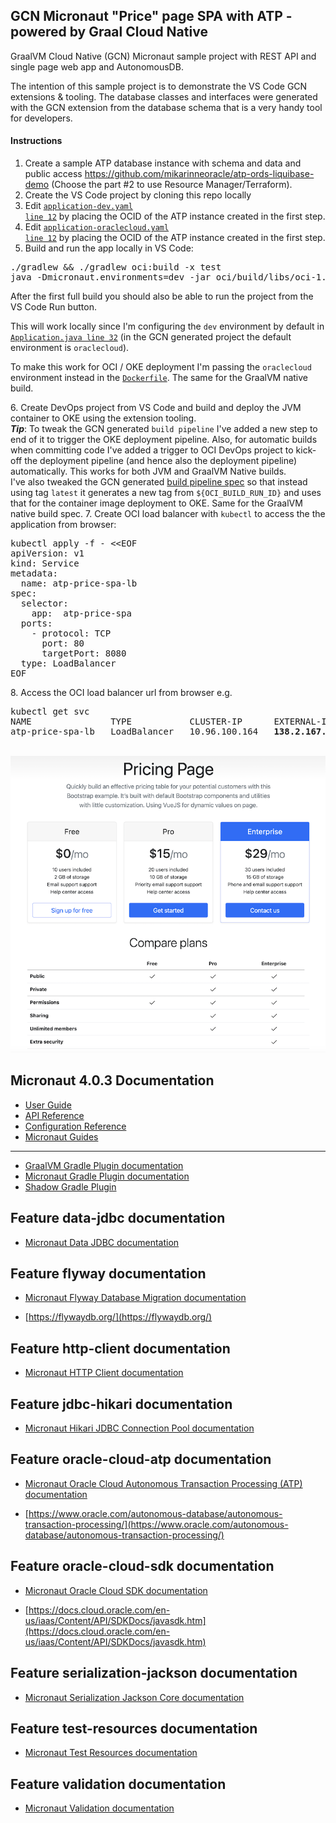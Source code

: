## GCN Micronaut "Price" page SPA with ATP - powered by Graal Cloud Native

GraalVM Cloud Native (GCN) Micronaut sample project with REST API and single page web app and AutonomousDB.
<p>
The intention of this sample project is to demonstrate the VS Code GCN extensions & tooling. The database classes and interfaces were generated
with the GCN extension from the database schema that is a very handy tool for developers.

#### Instructions

1. Create a sample ATP database instance with schema and data and public access https://github.com/mikarinneoracle/atp-ords-liquibase-demo (Choose the part #2 to use Resource Manager/Terraform).
2. Create the VS Code project by cloning this repo locally
3. Edit <a href="https://github.com/mikarinneoracle/gcn-micronaut-atp-price-spa/blob/master/oci/src/main/resources/application-dev.yml#L12"><code>application-dev.yaml line 12</code></a> by placing the OCID of the ATP instance created in the first step.
4. Edit <a href="https://github.com/mikarinneoracle/gcn-micronaut-atp-price-spa/blob/master/oci/src/main/resources/application-oraclecloud.yml#L12"><code>application-oraclecloud.yaml line 12</code></a> by placing the OCID of the ATP instance created in the first step.
5. Build and run the app locally in VS Code:
<pre>
./gradlew && ./gradlew oci:build -x test
java -Dmicronaut.environments=dev -jar oci/build/libs/oci-1.0-SNAPSHOT-all.jar
</pre>
After the first full build you should also be able to run the project from the VS Code Run button.
<p>
This will work locally since I'm configuring the <code>dev</code> environment by default in
<a href="https://github.com/mikarinneoracle/gcn-micronaut-atp-price-spa/blob/master/oci/src/main/java/com/example/Application.java#L32"><code>Application.java line 32</code></a> (in the GCN generated project the default environment is <code>oraclecloud</code>).
<p>
To make this work for OCI / OKE deployment I'm passing the <code>oraclecloud</code> environment instead in the <a href="https://github.com/mikarinneoracle/gcn-micronaut-atp-price-spa/blob/master/.devops/Dockerfile.jvm#L7"><code>Dockerfile</code></a>. The same for the GraalVM native build.
<p>
6. Create DevOps project from VS Code and build and deploy the JVM container to OKE using the extension tooling.
<br>
<b><i>Tip</i></b>: To tweak the GCN generated <code>build pipeline</code> I've added a new step to end of it to trigger the OKE deployment pipeline. Also, for automatic builds when committing code I've added a trigger to OCI DevOps project to kick-off the deployment pipeline (and hence also the deployment pipeline) automatically. This works for both JVM and GraalVM Native builds. 
<br>
I've also tweaked the GCN generated <a href="https://github.com/mikarinneoracle/gcn-micronaut-atp-price-spa/blob/master/.devops/oci_docker_jvmbuild_spec.yaml">build pipeline spec</a> so that instead using tag <code>latest</code> it generates a new tag from <code>${OCI_BUILD_RUN_ID}</code> and uses that for the container image deployment to OKE. Same for the GraalVM native build spec.
7. Create OCI load balancer with <code>kubectl</code> to access the the application from browser:
<pre>
kubectl apply -f - &lt;&lt;EOF
apiVersion: v1
kind: Service
metadata:
  name: atp-price-spa-lb
spec:
  selector:
    app:  atp-price-spa
  ports:
    - protocol: TCP
      port: 80
      targetPort: 8080
  type: LoadBalancer
EOF
</pre>
8. Access the OCI load balancer url from browser e.g.
<pre>
kubectl get svc
NAME               TYPE           CLUSTER-IP      EXTERNAL-IP       PORT(S)             AGE
atp-price-spa-lb   LoadBalancer   10.96.100.164   <b>138.2.167.156</b>     80:30258/TCP        8s
</pre>

<br>
<img src="price-spa.png" width="800" />


## Micronaut 4.0.3 Documentation

- [User Guide](https://docs.micronaut.io/4.0.3/guide/)
- [API Reference](https://docs.micronaut.io/4.0.3/api/)
- [Configuration Reference](https://docs.micronaut.io/4.0.3/guide/configurationreference.html)
- [Micronaut Guides](https://guides.micronaut.io/)
---
- [GraalVM Gradle Plugin documentation](https://graalvm.github.io/native-build-tools/latest/gradle-plugin.html)
- [Micronaut Gradle Plugin documentation](https://micronaut-projects.github.io/micronaut-gradle-plugin/latest/)
- [Shadow Gradle Plugin](https://plugins.gradle.org/plugin/com.github.johnrengelman.shadow)
## Feature data-jdbc documentation

- [Micronaut Data JDBC documentation](https://micronaut-projects.github.io/micronaut-data/latest/guide/index.html#jdbc)


## Feature flyway documentation

- [Micronaut Flyway Database Migration documentation](https://micronaut-projects.github.io/micronaut-flyway/latest/guide/index.html)

- [https://flywaydb.org/](https://flywaydb.org/)


## Feature http-client documentation

- [Micronaut HTTP Client documentation](https://docs.micronaut.io/latest/guide/index.html#nettyHttpClient)


## Feature jdbc-hikari documentation

- [Micronaut Hikari JDBC Connection Pool documentation](https://micronaut-projects.github.io/micronaut-sql/latest/guide/index.html#jdbc)


## Feature oracle-cloud-atp documentation

- [Micronaut Oracle Cloud Autonomous Transaction Processing (ATP) documentation](https://micronaut-projects.github.io/micronaut-oracle-cloud/latest/guide/#_micronaut_oraclecloud_atp)

- [https://www.oracle.com/autonomous-database/autonomous-transaction-processing/](https://www.oracle.com/autonomous-database/autonomous-transaction-processing/)


## Feature oracle-cloud-sdk documentation

- [Micronaut Oracle Cloud SDK documentation](https://micronaut-projects.github.io/micronaut-oracle-cloud/latest/guide/)

- [https://docs.cloud.oracle.com/en-us/iaas/Content/API/SDKDocs/javasdk.htm](https://docs.cloud.oracle.com/en-us/iaas/Content/API/SDKDocs/javasdk.htm)


## Feature serialization-jackson documentation

- [Micronaut Serialization Jackson Core documentation](https://micronaut-projects.github.io/micronaut-serialization/latest/guide/)


## Feature test-resources documentation

- [Micronaut Test Resources documentation](https://micronaut-projects.github.io/micronaut-test-resources/latest/guide/)


## Feature validation documentation

- [Micronaut Validation documentation](https://micronaut-projects.github.io/micronaut-validation/latest/guide/)


